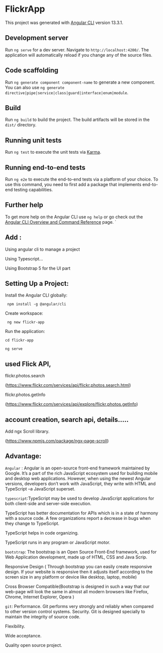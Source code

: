 # FlickrApp

This project was generated with [Angular CLI](https://github.com/angular/angular-cli) version 13.3.1.

## Development server

Run `ng serve` for a dev server. Navigate to `http://localhost:4200/`. The application will automatically reload if you change any of the source files.

## Code scaffolding

Run `ng generate component component-name` to generate a new component. You can also use `ng generate directive|pipe|service|class|guard|interface|enum|module`.

## Build

Run `ng build` to build the project. The build artifacts will be stored in the `dist/` directory.

## Running unit tests

Run `ng test` to execute the unit tests via [Karma](https://karma-runner.github.io).

## Running end-to-end tests

Run `ng e2e` to execute the end-to-end tests via a platform of your choice. To use this command, you need to first add a package that implements end-to-end testing capabilities.

## Further help

To get more help on the Angular CLI use `ng help` or go check out the [Angular CLI Overview and Command Reference](https://angular.io/cli) page.
`   


## Add :
Using angular cli to manage a project

Using Typescript...

Using Bootstrap 5 for the UI part


## Setting Up a Project:
Install the Angular CLI globally:

     npm install -g @angular/cli


Create workspace:

     ng new flickr-app


Run the application:

    cd flickr-app

    ng serve


## used Flick API,

flickr.photos.search

  (https://www.flickr.com/services/api/flickr.photos.search.html)

flickr.photos.getInfo

(https://www.flickr.com/services/api/explore/flickr.photos.getInfo)

 ## account creation, search api, details.....

Add ngx Scroll library.

(https://www.npmjs.com/package/ngx-page-scroll)

## Advantage:
 
 
  `Angular` : Angular is an open-source front-end framework maintained by Google. It’s a part of the rich JavaScript ecosystem used for building mobile and desktop web applications. However, when using the newest Angular versions, developers don’t work with JavaScript, they write with HTML and TypeScript –a JavaScript superset. 

 `typescript`:TypeScript may be used to develop JavaScript applications for both client-side and server-side execution.

 TypeScript has better documentation for APIs which is in a state of harmony with a source code. A few organizations report a decrease in bugs when they change to TypeScript.
            
 TypeScript helps in code organizing.
            
TypeScript runs in any program or JavaScript motor.
 

`bootstrap`: The bootstrap is an Open Source Front-End framework, used for Web Application        development, made up of HTML, CSS and Java Scrip. 

Responsive Design ( Through bootstrap you can easily create responsive design. If your website is responsive then it adjusts itself according to the screen size in any platform or device like desktop, laptop, mobile)

Cross Browser Compatible(Bootstrap is designed in such a way that our web-page will look the same in almost all modern browsers like Firefox, Chrome, Internet Explorer, Opera )

`git`:
 Performance. Git performs very strongly and reliably when compared to other version control systems. Security. Git is designed specially to maintain the integrity of source code.

Flexibility. 

Wide acceptance. 
        
Quality open source project.
 